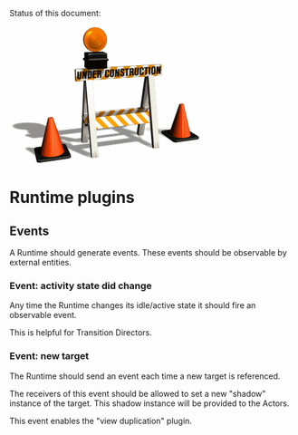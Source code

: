 Status of this document:
![](../_assets/under-construction-flashing-barracade-animation.gif)

# Runtime plugins

## Events

A Runtime should generate events. These events should be observable by external entities.

### Event: activity state did change

Any time the Runtime changes its idle/active state it should fire an observable event.

This is helpful for Transition Directors.

### Event: new target

The Runtime should send an event each time a new target is referenced.

The receivers of this event should be allowed to set a new "shadow" instance of the target. This shadow instance will be provided to the Actors.

This event enables the "view duplication" plugin.
